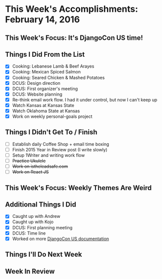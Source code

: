 
# This Week's Accomplishments: February 14, 2016

## This Week's Focus: It's DjangoCon US time!

## Things I Did From the List

- [x] Cooking: Lebanese Lamb & Beef Arayes
- [x] Cooking: Mexican Spiced Salmon
- [x] Cooking: Seared Chicken & Mashed Potatoes
- [x] DCUS: Design direction
- [x] DCUS: First organizer's meeting
- [x] DCUS: Website planning
- [x] Re-think email work flow. I had it under control, but now I can't keep up
- [x] Watch Kansas at Kansas State
- [x] Watch Oklahoma State at Kansas
- [x] Work on weekly personal-goals project

## Things I Didn't Get To / Finish

- [ ] Establish daily Coffee Shop + email time boxing
- [ ] Finish 2015 Year in Review post (I write slowly)
- [ ] Setup 1Writer and writing work flow
- [ ] ~~Practice Ukulele~~
- [ ] ~~Work on istheleadsafe.com~~
- [ ] ~~Work on React JS~~

## This Week's Focus: Weekly Themes Are Weird

## Additional Things I Did

- [x] Caught up with Andrew
- [x] Caught up with Kojo
- [x] DCUS: First planning meeting
- [x] DCUS: Time line
- [x] Worked on more [DjangoCon US documentation](https://github.com/djangocon/djangocon-us-docs)

## Things I'll Do Next Week

## Week In Review
